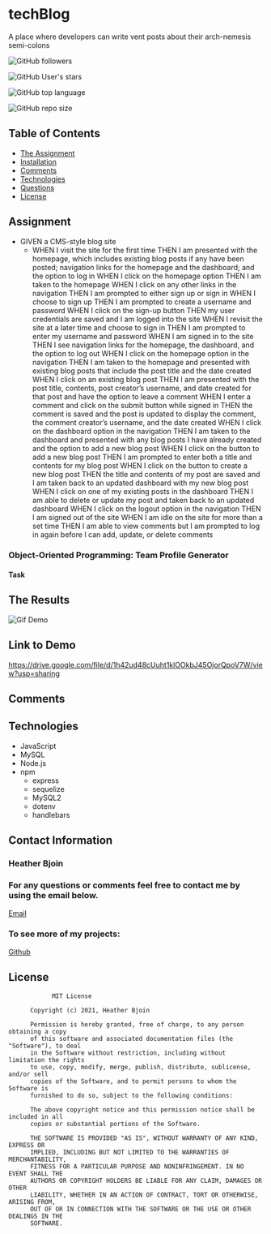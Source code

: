 # techBlog
A place where developers can write vent posts about their arch-nemesis semi-colons 




![GitHub followers](https://img.shields.io/github/followers/HeatMarie?color=%20%20%23c0640fb4&logo=Github&logoColor=%20%20%23c0640fb4&style=for-the-badge)

![GitHub User's stars](https://img.shields.io/github/stars/HeatMarie?color=%20%20%23c0640fb4&logo=github&logoColor=%20%20%23c0640fb4&style=for-the-badge)

![GitHub top language](https://img.shields.io/github/languages/top/HeatMarie/techBlog?color=%23c0640fb4&logo=github&logoColor=%23c0640fb4&style=for-the-badge)

![GitHub repo size](https://img.shields.io/github/repo-size/HeatMarie/techBlog?color=%23c0640fb4&logo=github&logoColor=%20%23c0640fb4&style=for-the-badge)

  ## Table of Contents
  * [The Assignment](##Assignment)
  * [Installation](#installation)
  * [Comments](#comments)
  * [Technologies](#technologies)
  * [Questions](#questions) 
  * [License](#license)

## Assignment
- GIVEN a CMS-style blog site
    - WHEN I visit the site for the first time
THEN I am presented with the homepage, which includes existing blog posts if any have been posted; navigation links for the homepage and the dashboard; and the option to log in
WHEN I click on the homepage option
THEN I am taken to the homepage
WHEN I click on any other links in the navigation
THEN I am prompted to either sign up or sign in
WHEN I choose to sign up
THEN I am prompted to create a username and password
WHEN I click on the sign-up button
THEN my user credentials are saved and I am logged into the site
WHEN I revisit the site at a later time and choose to sign in
THEN I am prompted to enter my username and password
WHEN I am signed in to the site
THEN I see navigation links for the homepage, the dashboard, and the option to log out
WHEN I click on the homepage option in the navigation
THEN I am taken to the homepage and presented with existing blog posts that include the post title and the date created
WHEN I click on an existing blog post
THEN I am presented with the post title, contents, post creator’s username, and date created for that post and have the option to leave a comment
WHEN I enter a comment and click on the submit button while signed in
THEN the comment is saved and the post is updated to display the comment, the comment creator’s username, and the date created
WHEN I click on the dashboard option in the navigation
THEN I am taken to the dashboard and presented with any blog posts I have already created and the option to add a new blog post
WHEN I click on the button to add a new blog post
THEN I am prompted to enter both a title and contents for my blog post
WHEN I click on the button to create a new blog post
THEN the title and contents of my post are saved and I am taken back to an updated dashboard with my new blog post
WHEN I click on one of my existing posts in the dashboard
THEN I am able to delete or update my post and taken back to an updated dashboard
WHEN I click on the logout option in the navigation
THEN I am signed out of the site
WHEN I am idle on the site for more than a set time
THEN I am able to view comments but I am prompted to log in again before I can add, update, or delete comments

### Object-Oriented Programming: Team Profile Generator 

#### Task






## The Results

![Gif Demo](images/ecommercegiffy.gif)



## Link to Demo 

https://drive.google.com/file/d/1h42ud48cUuht1klOOkbJ45OjorQpoV7W/view?usp=sharing


## Comments 




## Technologies
- JavaScript
- MySQL
- Node.js
- npm
    - express
    - sequelize
    - MySQL2
    - dotenv
    - handlebars


## Contact Information 

### Heather Bjoin 

  ### For any questions or comments feel free to contact me by using the email below.
  
  <a href="mailto:h.m.bjoin@gmail.com">Email</a>

  ### To see more of my projects: 

  <a href="https://github.com/HeatMarie">Github</a>

## License
  
  
                MIT License

          Copyright (c) 2021, Heather Bjoin

          Permission is hereby granted, free of charge, to any person obtaining a copy
          of this software and associated documentation files (the "Software"), to deal
          in the Software without restriction, including without limitation the rights
          to use, copy, modify, merge, publish, distribute, sublicense, and/or sell
          copies of the Software, and to permit persons to whom the Software is
          furnished to do so, subject to the following conditions:

          The above copyright notice and this permission notice shall be included in all
          copies or substantial portions of the Software.

          THE SOFTWARE IS PROVIDED "AS IS", WITHOUT WARRANTY OF ANY KIND, EXPRESS OR
          IMPLIED, INCLUDING BUT NOT LIMITED TO THE WARRANTIES OF MERCHANTABILITY,
          FITNESS FOR A PARTICULAR PURPOSE AND NONINFRINGEMENT. IN NO EVENT SHALL THE
          AUTHORS OR COPYRIGHT HOLDERS BE LIABLE FOR ANY CLAIM, DAMAGES OR OTHER
          LIABILITY, WHETHER IN AN ACTION OF CONTRACT, TORT OR OTHERWISE, ARISING FROM,
          OUT OF OR IN CONNECTION WITH THE SOFTWARE OR THE USE OR OTHER DEALINGS IN THE
          SOFTWARE.

